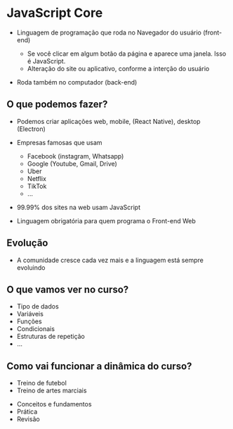 # JavaScript Core

* Linguagem de programação que roda no Navegador do usuário (front-end)
    * Se você clicar em algum botão da página e aparece uma janela. Isso é JavaScript.
    * Alteração do site ou aplicativo, conforme a interção do usuário

* Roda também no computador (back-end)

## O que podemos fazer?

* Podemos criar aplicações web, mobile, (React Native),
desktop (Electron)
* Empresas famosas que usam
    * Facebook (instagram, Whatsapp)
    * Google (Youtube, Gmail, Drive)
    * Uber
    * Netflix
    * TikTok
    * ...

* 99.99% dos sites na web usam JavaScript
* Linguagem obrigatória para quem programa o Front-end Web

## Evolução

* A comunidade cresce cada vez mais e a linguagem está sempre evoluindo

## O que vamos ver no curso?

- Tipo de dados
- Variáveis
- Funções
- Condicionais
- Estruturas de repetição
- ...

## Como vai funcionar a dinâmica do curso?

- Treino de futebol
- Treino de artes marciais

* Conceitos e fundamentos
* Prática
* Revisão



